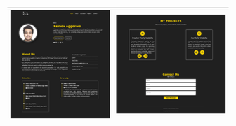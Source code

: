 | ![Preview Img 1](files/img1.png) | ![Preview Img 2](files/img2.png) |
|----------------------------------|----------------------------------|
